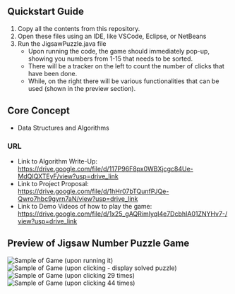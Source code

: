 ## Quickstart Guide
1. Copy all the contents from this repository.
2. Open these files using an IDE, like VSCode, Eclipse, or NetBeans
3. Run the JigsawPuzzle.java file
   - Upon running the code, the game should immediately pop-up, showing you numbers from 1-15 that needs to be sorted.
   - There will be a tracker on the left to count the number of clicks that have been done.
   - While, on the right there will be various functionalities that can be used (shown in the preview section).

## Core Concept
- Data Structures and Algorithms

### URL
- Link to Algorithm Write-Up: https://drive.google.com/file/d/117P96F8px0WBXjcgc84Ue-MdQIQXTEyF/view?usp=drive_link
- Link to Project Proposal: https://drive.google.com/file/d/1hHr07bTQunfPJQe-Qwro7hbc9gyrn7aN/view?usp=drive_link
- Link to Demo Videos of how to play the game: https://drive.google.com/file/d/1x25_gAQRimIyqI4e7DcbhIA01ZNYHv7-/view?usp=drive_link

## Preview of Jigsaw Number Puzzle Game
![Sample of Game (upon running it)](https://github.com/Shojiyao12/Jigsaw-Number_Puzzle-Game/assets/90734662/9cb87bd0-de4e-4675-aaa4-f2810b10b4e2)
![Sample of Game (upon clicking - display solved puzzle)](https://github.com/Shojiyao12/Jigsaw-Number_Puzzle-Game/assets/90734662/883c8af5-9785-4215-9373-c0e041ce9f67)
![Sample of Game (upon clicking 29 times)](https://github.com/Shojiyao12/Jigsaw-Number_Puzzle-Game/assets/90734662/a4ecc5c4-a5e9-41ae-8072-43dbb1e5d135)
![Sample of Game (upon clicking 44 times)](https://github.com/Shojiyao12/Jigsaw-Number_Puzzle-Game/assets/90734662/4e80b0dc-eb65-459c-8e27-8d4ca62ca91f)
